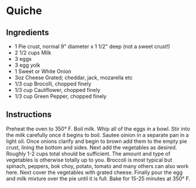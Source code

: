 # Quiche

## Ingredients

- 1             Pie crust, normal 9" diameter x 1 1/2" deep (not a sweet crust!)
- 2 1/2 cups    Milk
- 3 eggs
- 3 egg yolk
- 1             Sweet or White Onion
- 3oz Cheese    Grated; cheddar, jack, mozarella etc
- 1/3 cup       Brocolli, chopped finely
- 1/3 cup       Cauliflower, chopped finely
- 1/3 cup       Green Pepper, chopped finely

## Instructions

Preheat the oven to 350° F. Boil milk. Whip all of the eggs in a bowl. Stir into the milk carefully once it begins to boil. Sautee oinion in a separate pan in a light oil. Once onions clarify and begin to brown add them to the empty pie crust, lining the bottom and sides. Next add the vegetables as desired. Roughly 1-2 cups total should be sufficient. The amount and type of vegetables is otherwise totally up to you. Broccoli is most typical but spinach, peppers, bok choy, potato, tomato and many others can also work here. Next cover the vegetables with grated cheese. Finally pour the egg and milk mixture over the pie until it is full. Bake for 15-25 minutes at 350° F.